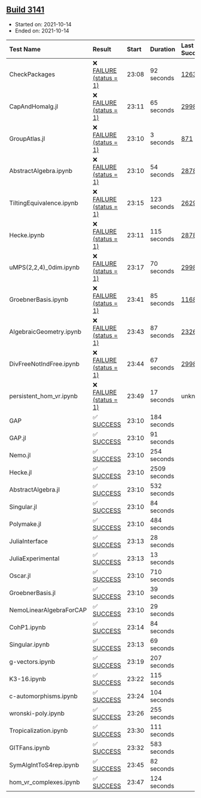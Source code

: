 ## [Build 3141](https://oscarci.mathematik.uni-kl.de/job/oscar-stable/3141/)

* Started on: 2021-10-14
* Ended on: 2021-10-14

| Test Name    | Result | Start | Duration | Last Success | First Failure |
|:-------------|:-------|:------|:---------|:-------------|:--------------|
| CheckPackages | ❌ [FAILURE (status = 1)](https://oscarci.mathematik.uni-kl.de/job/oscar-stable/3141/artifact/logs/build-3141/CheckPackages.log) | 23:08 | 92 seconds | [1263](https://oscarci.mathematik.uni-kl.de/job/oscar-stable/1263/) | [1264](https://oscarci.mathematik.uni-kl.de/job/oscar-stable/1264/) |
| CapAndHomalg.jl | ❌ [FAILURE (status = 1)](https://oscarci.mathematik.uni-kl.de/job/oscar-stable/3141/artifact/logs/build-3141/CapAndHomalg.jl.log) | 23:11 | 65 seconds | [2998](https://oscarci.mathematik.uni-kl.de/job/oscar-stable/2998/) | [2999](https://oscarci.mathematik.uni-kl.de/job/oscar-stable/2999/) |
| GroupAtlas.jl | ❌ [FAILURE (status = 1)](https://oscarci.mathematik.uni-kl.de/job/oscar-stable/3141/artifact/logs/build-3141/GroupAtlas.jl.log) | 23:10 | 3 seconds | [871](https://oscarci.mathematik.uni-kl.de/job/oscar-stable/871/) | [872](https://oscarci.mathematik.uni-kl.de/job/oscar-stable/872/) |
| AbstractAlgebra.ipynb | ❌ [FAILURE (status = 1)](https://oscarci.mathematik.uni-kl.de/job/oscar-stable/3141/artifact/logs/build-3141/AbstractAlgebra.ipynb.log) | 23:10 | 54 seconds | [2878](https://oscarci.mathematik.uni-kl.de/job/oscar-stable/2878/) | [2879](https://oscarci.mathematik.uni-kl.de/job/oscar-stable/2879/) |
| TiltingEquivalence.ipynb | ❌ [FAILURE (status = 1)](https://oscarci.mathematik.uni-kl.de/job/oscar-stable/3141/artifact/logs/build-3141/TiltingEquivalence.ipynb.log) | 23:15 | 123 seconds | [2629](https://oscarci.mathematik.uni-kl.de/job/oscar-stable/2629/) | [2630](https://oscarci.mathematik.uni-kl.de/job/oscar-stable/2630/) |
| Hecke.ipynb | ❌ [FAILURE (status = 1)](https://oscarci.mathematik.uni-kl.de/job/oscar-stable/3141/artifact/logs/build-3141/Hecke.ipynb.log) | 23:11 | 115 seconds | [2878](https://oscarci.mathematik.uni-kl.de/job/oscar-stable/2878/) | [2879](https://oscarci.mathematik.uni-kl.de/job/oscar-stable/2879/) |
| uMPS(2,2,4)_0dim.ipynb | ❌ [FAILURE (status = 1)](https://oscarci.mathematik.uni-kl.de/job/oscar-stable/3141/artifact/logs/build-3141/uMPS-2-2-4-_0dim.ipynb.log) | 23:17 | 70 seconds | [2998](https://oscarci.mathematik.uni-kl.de/job/oscar-stable/2998/) | [2999](https://oscarci.mathematik.uni-kl.de/job/oscar-stable/2999/) |
| GroebnerBasis.ipynb | ❌ [FAILURE (status = 1)](https://oscarci.mathematik.uni-kl.de/job/oscar-stable/3141/artifact/logs/build-3141/GroebnerBasis.ipynb.log) | 23:41 | 85 seconds | [1168](https://oscarci.mathematik.uni-kl.de/job/oscar-stable/1168/) | [1169](https://oscarci.mathematik.uni-kl.de/job/oscar-stable/1169/) |
| AlgebraicGeometry.ipynb | ❌ [FAILURE (status = 1)](https://oscarci.mathematik.uni-kl.de/job/oscar-stable/3141/artifact/logs/build-3141/AlgebraicGeometry.ipynb.log) | 23:43 | 87 seconds | [2326](https://oscarci.mathematik.uni-kl.de/job/oscar-stable/2326/) | [2327](https://oscarci.mathematik.uni-kl.de/job/oscar-stable/2327/) |
| DivFreeNotIndFree.ipynb | ❌ [FAILURE (status = 1)](https://oscarci.mathematik.uni-kl.de/job/oscar-stable/3141/artifact/logs/build-3141/DivFreeNotIndFree.ipynb.log) | 23:44 | 67 seconds | [2998](https://oscarci.mathematik.uni-kl.de/job/oscar-stable/2998/) | [2999](https://oscarci.mathematik.uni-kl.de/job/oscar-stable/2999/) |
| persistent_hom_vr.ipynb | ❌ [FAILURE (status = 1)](https://oscarci.mathematik.uni-kl.de/job/oscar-stable/3141/artifact/logs/build-3141/persistent_hom_vr.ipynb.log) | 23:49 | 17 seconds | unknown | unknown |
| GAP | ✅ [SUCCESS](https://oscarci.mathematik.uni-kl.de/job/oscar-stable/3141/artifact/logs/build-3141/GAP.log) | 23:10 | 184 seconds |  |  |
| GAP.jl | ✅ [SUCCESS](https://oscarci.mathematik.uni-kl.de/job/oscar-stable/3141/artifact/logs/build-3141/GAP.jl.log) | 23:10 | 91 seconds |  |  |
| Nemo.jl | ✅ [SUCCESS](https://oscarci.mathematik.uni-kl.de/job/oscar-stable/3141/artifact/logs/build-3141/Nemo.jl.log) | 23:10 | 254 seconds |  |  |
| Hecke.jl | ✅ [SUCCESS](https://oscarci.mathematik.uni-kl.de/job/oscar-stable/3141/artifact/logs/build-3141/Hecke.jl.log) | 23:10 | 2509 seconds |  |  |
| AbstractAlgebra.jl | ✅ [SUCCESS](https://oscarci.mathematik.uni-kl.de/job/oscar-stable/3141/artifact/logs/build-3141/AbstractAlgebra.jl.log) | 23:10 | 532 seconds |  |  |
| Singular.jl | ✅ [SUCCESS](https://oscarci.mathematik.uni-kl.de/job/oscar-stable/3141/artifact/logs/build-3141/Singular.jl.log) | 23:10 | 84 seconds |  |  |
| Polymake.jl | ✅ [SUCCESS](https://oscarci.mathematik.uni-kl.de/job/oscar-stable/3141/artifact/logs/build-3141/Polymake.jl.log) | 23:10 | 484 seconds |  |  |
| JuliaInterface | ✅ [SUCCESS](https://oscarci.mathematik.uni-kl.de/job/oscar-stable/3141/artifact/logs/build-3141/JuliaInterface.log) | 23:13 | 28 seconds |  |  |
| JuliaExperimental | ✅ [SUCCESS](https://oscarci.mathematik.uni-kl.de/job/oscar-stable/3141/artifact/logs/build-3141/JuliaExperimental.log) | 23:13 | 13 seconds |  |  |
| Oscar.jl | ✅ [SUCCESS](https://oscarci.mathematik.uni-kl.de/job/oscar-stable/3141/artifact/logs/build-3141/Oscar.jl.log) | 23:10 | 710 seconds |  |  |
| GroebnerBasis.jl | ✅ [SUCCESS](https://oscarci.mathematik.uni-kl.de/job/oscar-stable/3141/artifact/logs/build-3141/GroebnerBasis.jl.log) | 23:10 | 39 seconds |  |  |
| NemoLinearAlgebraForCAP | ✅ [SUCCESS](https://oscarci.mathematik.uni-kl.de/job/oscar-stable/3141/artifact/logs/build-3141/NemoLinearAlgebraForCAP.log) | 23:10 | 29 seconds |  |  |
| CohP1.ipynb | ✅ [SUCCESS](https://oscarci.mathematik.uni-kl.de/job/oscar-stable/3141/artifact/logs/build-3141/CohP1.ipynb.log) | 23:14 | 84 seconds |  |  |
| Singular.ipynb | ✅ [SUCCESS](https://oscarci.mathematik.uni-kl.de/job/oscar-stable/3141/artifact/logs/build-3141/Singular.ipynb.log) | 23:13 | 69 seconds |  |  |
| g-vectors.ipynb | ✅ [SUCCESS](https://oscarci.mathematik.uni-kl.de/job/oscar-stable/3141/artifact/logs/build-3141/g-vectors.ipynb.log) | 23:19 | 207 seconds |  |  |
| K3-16.ipynb | ✅ [SUCCESS](https://oscarci.mathematik.uni-kl.de/job/oscar-stable/3141/artifact/logs/build-3141/K3-16.ipynb.log) | 23:22 | 115 seconds |  |  |
| c-automorphisms.ipynb | ✅ [SUCCESS](https://oscarci.mathematik.uni-kl.de/job/oscar-stable/3141/artifact/logs/build-3141/c-automorphisms.ipynb.log) | 23:24 | 104 seconds |  |  |
| wronski-poly.ipynb | ✅ [SUCCESS](https://oscarci.mathematik.uni-kl.de/job/oscar-stable/3141/artifact/logs/build-3141/wronski-poly.ipynb.log) | 23:26 | 255 seconds |  |  |
| Tropicalization.ipynb | ✅ [SUCCESS](https://oscarci.mathematik.uni-kl.de/job/oscar-stable/3141/artifact/logs/build-3141/Tropicalization.ipynb.log) | 23:30 | 111 seconds |  |  |
| GITFans.ipynb | ✅ [SUCCESS](https://oscarci.mathematik.uni-kl.de/job/oscar-stable/3141/artifact/logs/build-3141/GITFans.ipynb.log) | 23:32 | 583 seconds |  |  |
| SymAlgIntToS4rep.ipynb | ✅ [SUCCESS](https://oscarci.mathematik.uni-kl.de/job/oscar-stable/3141/artifact/logs/build-3141/SymAlgIntToS4rep.ipynb.log) | 23:45 | 82 seconds |  |  |
| hom_vr_complexes.ipynb | ✅ [SUCCESS](https://oscarci.mathematik.uni-kl.de/job/oscar-stable/3141/artifact/logs/build-3141/hom_vr_complexes.ipynb.log) | 23:47 | 124 seconds |  |  |
